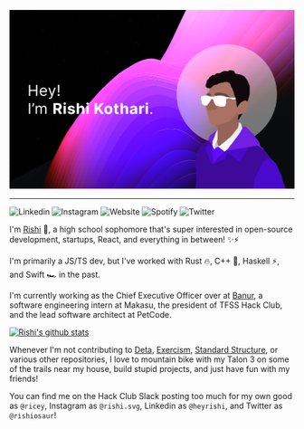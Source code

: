 ![Rishi](https://github.com/rishiosaur/rishiosaur/raw/master/rishireadme.png)

---

![Linkedin](https://img.shields.io/badge/-heyrishi-510aed?style=for-the-badge&logo=Linkedin&logoColor=white&link=https://linkedin.com/in/heyrishi/)
![Instagram](https://img.shields.io/badge/-rishi.cx-df48ff?style=for-the-badge&logo=Instagram&logoColor=white&link=https://instagram.com/rishi.cx/)
![Website](https://img.shields.io/badge/-rishi.cx-ff66ce?style=for-the-badge&logoColor=white&link=https://instagram.com/rishi.cx/)
![Spotify](https://img.shields.io/badge/-rishiosaur-31099c?style=for-the-badge&logo=Spotify&logoColor=white&link=https://instagram.com/rishiosaur/)
![Twitter](https://img.shields.io/badge/-rishiosaur-610cff?style=for-the-badge&logo=Twitter&logoColor=white&link=https://twitter.com/rishiosaur/)

I'm [Rishi](https://rishi.cx) 🌌, a high school sophomore that's super interested in open-source development, startups, React, and everything in between! ✨⚡️

I'm primarily a JS/TS dev, but I've worked with Rust 🔥, C++ 💖, Haskell ⚡️, and Swift 🏎 in the past.

I'm currently working as the Chief Executive Officer over at [Banur](https://github.com/banurapp), a software engineering intern at Makasu, the president of TFSS Hack Club, and the lead software architect at PetCode.

[![Rishi's github stats](https://github-readme-stats.vercel.app/api?username=rishiosaur&bg_color=000000&text_color=ff5bff&title_color=9e2eff)](https://github.com/anuraghazra/github-readme-stats)

Whenever I'm not contributing to [Deta](https://deta.sh), [Exercism](https://exercism.io), [Standard Structure](https://github.com/Standard-Structure), or various other repositories, I love to mountain bike with my Talon 3 on some of the trails near my house, build stupid projects, and just have fun with my friends!

You can find me on the Hack Club Slack posting too much for my own good as `@ricey`, Instagram as `@rishi.svg`, Linkedin as `@heyrishi`, and Twitter as `@rishiosaur`!
